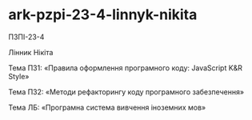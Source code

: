 # ark-pzpi-23-4-linnyk-nikita

ПЗПІ-23-4

Лінник Нікіта 

Тема ПЗ1: «Правила оформлення програмного коду: JavaScript K&R Style»

Тема ПЗ2: «Методи рефакторингу коду програмного забезпечення»

Тема ЛБ: «Програмна система вивчення іноземних мов»
